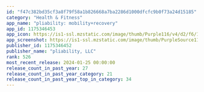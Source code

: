 ```yaml
---
id: "f47c382bd35cf3a8f79f58a1b826668a7ba2286d1000dfcfc9b0f73a24d15185"
category: "Health & Fitness"
app_name: "pliability: mobility+recovery"
app_id: 1175346453
app_icon: https://is1-ssl.mzstatic.com/image/thumb/Purple116/v4/d2/f6/17/d2f61733-332e-7816-8bae-061ab4a99e63/AppIcon-0-0-1x_U007emarketing-0-7-0-sRGB-GLES2_U002c0-85-220.png/1024x1024bb.png
app_screenshot: https://is1-ssl.mzstatic.com/image/thumb/PurpleSource116/v4/f0/a8/f2/f0a8f2bb-788e-9480-c5ff-baf0ad65677f/060b9dac-dd52-4b84-afe5-435658088573_76.png/1284x2778bb.png
publisher_id: 1175346452
publisher_name: "pliability, LLC"
rank: 526
most_recent_release: 2024-01-25 00:00:00
release_count_in_past_year: 27
release_count_in_past_year_category: 21
release_count_in_past_year_top_in_category: 34
---
```

